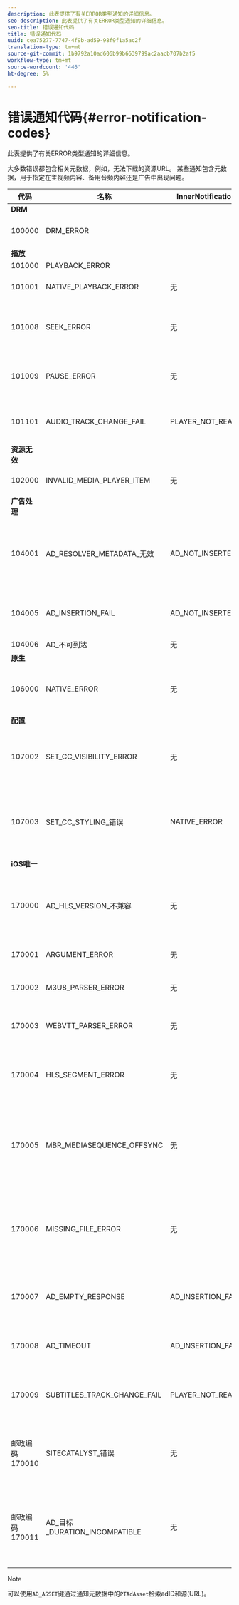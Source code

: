 ```yaml
---
description: 此表提供了有关ERROR类型通知的详细信息。
seo-description: 此表提供了有关ERROR类型通知的详细信息。
seo-title: 错误通知代码
title: 错误通知代码
uuid: cea75277-7747-4f9b-ad59-98f9f1a5ac2f
translation-type: tm+mt
source-git-commit: 1b9792a10ad606b99b6639799ac2aacb707b2af5
workflow-type: tm+mt
source-wordcount: '446'
ht-degree: 5%

---
```



# 错误通知代码{#error-notification-codes}

此表提供了有关ERROR类型通知的详细信息。

<!--<a id="section_D29404228F5E4B818642CBA6A0D39546"></a>-->

大多数错误都包含相关元数据，例如，无法下载的资源URL。 某些通知包含元数据，用于指定在主视频内容、备用音频内容还是广告中出现问题。

<table frame="all" colsep="1" rowsep="1" id="table_8B61210A406A45ACBE37FC29729DDE22"> 
 <thead> 
  <tr rowsep="1"> 
   <th colname="1" class="entry"> 代码 </th> 
   <th colname="2" class="entry"> 名称 </th> 
   <th colname="3" class="entry"> InnerNotification </th> 
   <th colname="4" class="entry"> 元数据键 </th> 
   <th colname="5" class="entry"> 注释 </th> 
  </tr> 
 </thead>
 <tbody> 
  <tr rowsep="1"> 
   <td colname="1"><b>DRM</b> </td> 
   <td colname="2"> </td> 
   <td colname="3"> </td> 
   <td colname="4"> </td> 
   <td colname="5"> </td> 
  </tr> 
  <tr rowsep="1"> 
   <td colname="1"><span class="codeph"> 100000  </span> </td> 
   <td colname="2"><span class="codeph"> DRM_ERROR  </span> </td> 
   <td colname="3"> </td> 
   <td colname="4"><span class="codeph"> MAJOR_DRM_CODE  </span><span class="codeph"> MINOR_DRM_CODE说 </span><span class="codeph"> 明  </span> </td> 
   <td colname="5"></td> 
  </tr> 
  <tr rowsep="1"> 
   <td colname="1"><b>播放</b> </td> 
   <td colname="2"> </td> 
   <td colname="3"> </td> 
   <td colname="4"> </td> 
   <td colname="5"> </td> 
  </tr> 
  <tr rowsep="1"> 
   <td colname="1"><span class="codeph"> 101000  </span> </td> 
   <td colname="2"><span class="codeph"> PLAYBACK_ERROR  </span> </td> 
   <td colname="3"></td> 
   <td colname="4"></td> 
   <td colname="5"> </td> 
  </tr> 
  <tr rowsep="1"> 
   <td colname="1"><span class="codeph"> 101001  </span> </td> 
   <td colname="2"><span class="codeph"> NATIVE_PLAYBACK_ERROR  </span> </td> 
   <td colname="3"> 无 </td> 
   <td colname="4"><span class="codeph"> 说明 </span><span class="codeph"> INTERNAL_ERROR  </span><span class="codeph"> URL  </span> </td> 
   <td colname="5"> </td> 
  </tr> 
  <tr rowsep="1"> 
   <td colname="1"><span class="codeph"> 101008  </span> </td> 
   <td colname="2"><span class="codeph"> SEEK_ERROR  </span> </td> 
   <td colname="3"> 无 </td> 
   <td colname="4"><span class="codeph"> 说明</span> </td> 
   <td colname="5"> <p>执行搜索操作时出错。 </p> </td> 
  </tr> 
  <tr rowsep="1"> 
   <td colname="1"><span class="codeph"> 101009  </span> </td> 
   <td colname="2"><span class="codeph"> PAUSE_ERROR  </span> </td> 
   <td colname="3"> 无 </td> 
   <td colname="4"> <p>无 </p> </td> 
   <td colname="5"> <p>执行暂停操作时出错。 </p> </td> 
  </tr> 
  <tr rowsep="1"> 
   <td colname="1"><span class="codeph"> 101101  </span> </td> 
   <td colname="2"><span class="codeph"> AUDIO_TRACK_CHANGE_FAIL  </span> </td> 
   <td colname="3"><span class="codeph"> PLAYER_NOT_READY  </span> </td> 
   <td colname="4"> 无 </td> 
   <td colname="5"> <p>  </p> <p>  </p>
    <!-- workaround for PDF having too much negative kerning in column 2 --> </td> 
  </tr> 
  <tr rowsep="1"> 
   <td colname="1"><b>资源无效</b> </td> 
   <td colname="2"> </td> 
   <td colname="3"> </td> 
   <td colname="4"> </td> 
   <td colname="5"> </td> 
  </tr> 
  <tr rowsep="1"> 
   <td colname="1"><span class="codeph"> 102000  </span> </td> 
   <td colname="2"><span class="codeph"> INVALID_MEDIA_PLAYER_ITEM  </span> </td> 
   <td colname="3"> <p>无 </p> </td> 
   <td colname="4"> 无 </td> 
   <td colname="5"> </td> 
  </tr> 
  <tr rowsep="1"> 
   <td colname="1"><b>广告处理</b> </td> 
   <td colname="2"> </td> 
   <td colname="3"> </td> 
   <td colname="4"> </td> 
   <td colname="5"> </td> 
  </tr> 
  <tr rowsep="1"> 
   <td colname="1"><span class="codeph"> 104001  </span> </td> 
   <td colname="2"><span class="codeph"> AD_RESOLVER_METADATA_无效  </span> </td> 
   <td colname="3"> <span class="codeph"> AD_NOT_INSERTED</span> </td> 
   <td colname="4"> <p>无 </p> </td> 
   <td colname="5"> <p>由于广告元数据格式无效，广告解析失败。 </p> </td> 
  </tr> 
  <tr rowsep="1"> 
   <td colname="1"><span class="codeph"> 104005  </span> </td> 
   <td colname="2"><span class="codeph"> AD_INSERTION_FAIL  </span> </td> 
   <td colname="3"> <span class="codeph"> AD_NOT_INSERTED  </span> </td> 
   <td colname="4"> <p>无 </p> </td> 
   <td colname="5"> <p>广告解析阶段失败。 </p> </td> 
  </tr> 
  <tr rowsep="1"> 
   <td colname="1"><span class="codeph"> 104006  </span> </td> 
   <td colname="2"><span class="codeph"> AD_不可到达  </span> </td> 
   <td colname="3"> 无 </td> 
   <td colname="4"> 无 </td> 
   <td colname="5"> </td> 
  </tr> 
  <tr rowsep="1"> 
   <td colname="1"><b>原生</b> </td> 
   <td colname="2"> </td> 
   <td colname="3"> </td> 
   <td colname="4"> </td> 
   <td colname="5"> </td> 
  </tr> 
  <tr rowsep="1"> 
   <td colname="1"><span class="codeph"> 106000  </span> </td> 
   <td colname="2"><span class="codeph"> NATIVE_ERROR  </span> </td> 
   <td colname="3"> 无 </td> 
   <td colname="4"> <span class="codeph"> INTERNAL_ERROR  </span> </td> 
   <td colname="5"> <p>出现低级iOS错误。 </p> </td> 
  </tr> 
  <tr rowsep="1"> 
   <td colname="1"><b>配置</b> </td> 
   <td colname="2"> </td> 
   <td colname="3"> </td> 
   <td colname="4"> </td> 
   <td colname="5"> </td> 
  </tr> 
  <tr rowsep="1"> 
   <td colname="1"><span class="codeph"> 107002  </span> </td> 
   <td colname="2"><span class="codeph"> SET_CC_VISIBILITY_ERROR  </span> </td> 
   <td colname="3"> 无 </td> 
   <td colname="4"> <p>无 </p> </td> 
   <td colname="5"> <p>尝试更改CC轨道的可见性时出错。 </p> </td> 
  </tr> 
  <tr rowsep="1"> 
   <td colname="1"><span class="codeph"> 107003  </span> </td> 
   <td colname="2"><span class="codeph"> SET_CC_STYLING_错误  </span> </td> 
   <td colname="3"> <span class="codeph"> NATIVE_ERROR  </span> </td> 
   <td colname="4"> <p>无 </p> </td> 
   <td colname="5"> <p>尝试更改CC音轨的样式选项时出错。 </p> </td> 
  </tr> 
  <tr rowsep="1"> 
   <td colname="1"><b>iOS唯一</b> </td> 
   <td colname="2"> </td> 
   <td colname="3"> </td> 
   <td colname="4"> </td> 
   <td colname="5"> </td> 
  </tr> 
  <tr rowsep="1"> 
   <td colname="1"><span class="codeph"> 170000  </span> </td> 
   <td colname="2"><span class="codeph"> AD_HLS_VERSION_不兼容  </span> </td> 
   <td colname="3"> 无 </td> 
   <td colname="4"> <span class="codeph"> AD_ASSET</span> </td> 
   <td colname="5"> <p>广告的HLS版本高于内容的HLS版本。 </p> </td> 
  </tr> 
  <tr rowsep="1"> 
   <td colname="1"><span class="codeph"> 170001  </span> </td> 
   <td colname="2"><span class="codeph"> ARGUMENT_ERROR  </span> </td> 
   <td colname="3"> 无 </td> 
   <td colname="4"> 无 </td> 
   <td colname="5"> <p>参数错误 </p> </td> 
  </tr> 
  <tr rowsep="1"> 
   <td colname="1"><span class="codeph"> 170002  </span> </td> 
   <td colname="2"><span class="codeph"> M3U8_PARSER_ERROR  </span> </td> 
   <td colname="3"> 无 </td> 
   <td colname="4"><span class="codeph"> 说明  </span> </td> 
   <td colname="5"> <p>无法解析m3u8。 </p> </td> 
  </tr> 
  <tr rowsep="1"> 
   <td colname="1"><span class="codeph"> 170003  </span> </td> 
   <td colname="2"><span class="codeph"> WEBVTT_PARSER_ERROR  </span> </td> 
   <td colname="3"> 无 </td> 
   <td colname="4"> 无 </td> 
   <td colname="5"> <p>无法解析Webvtt。 </p> </td> 
  </tr> 
  <tr rowsep="1"> 
   <td colname="1"><span class="codeph"> 170004  </span> </td> 
   <td colname="2"><span class="codeph"> HLS_SEGMENT_ERROR  </span> </td> 
   <td colname="3"> 无 </td> 
   <td colname="4"><span class="codeph"> 说明 </span><span class="codeph"> URL  </span><span class="codeph"> INTERNAL_ERROR  </span> </td> 
   <td colname="5"> <p>段超出了为变体指定的带宽。 </p> </td> 
  </tr> 
  <tr rowsep="1"> 
   <td colname="1"><span class="codeph"> 170005  </span> </td> 
   <td colname="2"><span class="codeph"> MBR_MEDIASEQUENCE_OFFSYNC  </span> </td> 
   <td colname="3"> 无 </td> 
   <td colname="4"> 无 </td> 
   <td colname="5"> <p>此MBR的所有HLS流上的媒体序列号都未同步。 </p> </td> 
  </tr> 
  <tr rowsep="1"> 
   <td colname="1"><span class="codeph"> 170006  </span> </td> 
   <td colname="2"><span class="codeph"> MISSING_FILE_ERROR  </span> </td> 
   <td colname="3"> 无 </td> 
   <td colname="4"><span class="codeph"> 说明 </span><span class="codeph"> URL  </span><span class="codeph"> INTERNAL_ERROR  </span> </td> 
   <td colname="5"> <p>缺少文件或未响应。 </p> <p>HTTP 404:找不到文件。 </p> </td> 
  </tr> 
  <tr rowsep="1"> 
   <td colname="1"><span class="codeph"> 170007  </span> </td> 
   <td colname="2"><span class="codeph"> AD_EMPTY_RESPONSE  </span> </td> 
   <td colname="3"><span class="codeph"> AD_INSERTION_FAIL  </span> </td> 
   <td colname="4"> 无 </td> 
   <td colname="5"> <p>无法检索广告。 空响应。 </p> </td> 
  </tr> 
  <tr rowsep="1"> 
   <td colname="1"><span class="codeph"> 170008  </span> </td> 
   <td colname="2"><span class="codeph"> AD_TIMEOUT  </span> </td> 
   <td colname="3"><span class="codeph"> AD_INSERTION_FAIL  </span> </td> 
   <td colname="4"> 无 </td> 
   <td colname="5"> <p>无法检索广告。 超时错误。 </p> </td> 
  </tr> 
  <tr rowsep="1"> 
   <td colname="1"><span class="codeph"> 170009  </span> </td> 
   <td colname="2"><span class="codeph"> SUBTITLES_TRACK_CHANGE_FAIL  </span> </td> 
   <td colname="3"><span class="codeph"> PLAYER_NOT_READY  </span> </td> 
   <td colname="4"> 无 </td> 
   <td colname="5"> <p>更改字幕轨道时出错。 </p> </td> 
  </tr> 
  <tr rowsep="1"> 
   <td colname="1"><span class="codeph"> 邮政编码170010  </span> </td> 
   <td colname="2"><span class="codeph"> SITECATALYST_错误  </span> </td> 
   <td colname="3"> 无 </td> 
   <td colname="4"><span class="codeph"> 说明  </span> </td> 
   <td colname="5"> <p>Site Catalyst错误。 请参阅说明。 </p> </td> 
  </tr> 
  <tr rowsep="1"> 
   <td colname="1"><span class="codeph"> 邮政编码170011  </span> </td> 
   <td colname="2"><span class="codeph"> AD_目标_DURATION_INCOMPATIBLE  </span> </td> 
   <td colname="3"> 无 </td> 
   <td colname="4"> <span class="codeph"> AD_ASSET</span> </td> 
   <td colname="5"> <p>广告的目标持续时间高于内容的目标持续时间。 </p> </td> 
  </tr> 
 </tbody> 
</table>

>[!NOTE]
>
>可以使用`AD_ASSET`键通过通知元数据中的`PTAdAsset`检索adID和源(URL)。
